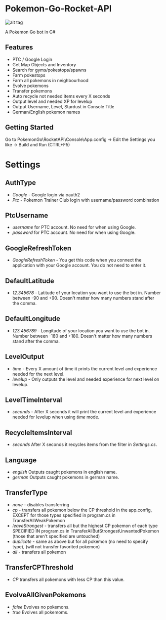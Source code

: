 # Pokemon-Go-Rocket-API
![alt tag](https://github.com/DetectiveSquirrel/Pokemon-Go-Rocket-API/blob/master/screenshot.jpg)

A Pokemon Go bot in C#

## Features
* PTC / Google Login
* Get Map Objects and Inventory
* Search for gyms/pokestops/spawns
* Farm pokestops
* Farm all pokemons in neighbourhood
* Evolve pokemons
* Transfer pokemons
* Auto recycle not needed items every X seconds
* Output level and needed XP for levelup
* Output Username, Level, Stardust in Console Title
* German/English pokemon names

## Getting Started

Go to PokemonGo\RocketAPI\Console\App.config -> Edit the Settings you like -> Build and Run (CTRL+F5)

# Settings
## AuthType
* *Google* - Google login via oauth2
* *Ptc* - Pokemon Trainer Club login with username/password combination
## PtcUsername
* *username* for PTC account. No need for when using Google.
* *password* for PTC account. No need for when using Google.
## GoogleRefreshToken
* *GoogleRefreshToken* - You get this code when you connect the application with your Google account. You do not need to enter it.
## DefaultLatitude
* *12.345678* - Latitude of your location you want to use the bot in. Number between -90 and +90. Doesn't matter how many numbers stand after the comma.
## DefaultLongitude
* *123.456789* - Longitude of your location you want to use the bot in. Number between -180 and +180. Doesn't matter how many numbers stand after the comma.
## LevelOutput
* *time* - Every X amount of time it prints the current level and experience needed for the next level.
* *levelup* - Only outputs the level and needed experience for next level on levelup.
## LevelTimeInterval
* *seconds* - After X seconds it will print the current level and experience needed for levelup when using *time* mode.
## RecycleItemsInterval
* *seconds* After X seconds it recycles items from the filter in *Settings.cs*.
## Language
* *english* Outputs caught pokemons in english name.
* *german*  Outputs caught pokemons in german name.
## TransferType
* *none* - disables transferring
* *cp* - transfers all pokemon below the CP threshold in the app.config, EXCEPT for those types specified in program.cs in TransferAllWeakPokemon
* *leaveStrongest* - transfers all but the highest CP pokemon of each type SPECIFIED IN program.cs in TransferAllButStrongestUnwantedPokemon (those that aren't specified are untouched)
* *duplicate* - same as above but for all pokemon (no need to specify type), (will not transfer favorited pokemon)
* *all* - transfers all pokemon
## TransferCPThreshold
* *CP* transfers all pokemons with less CP than this value.
## EvolveAllGivenPokemons
* *false* Evolves no pokemons.
* *true* Evolves all pokemoms.
